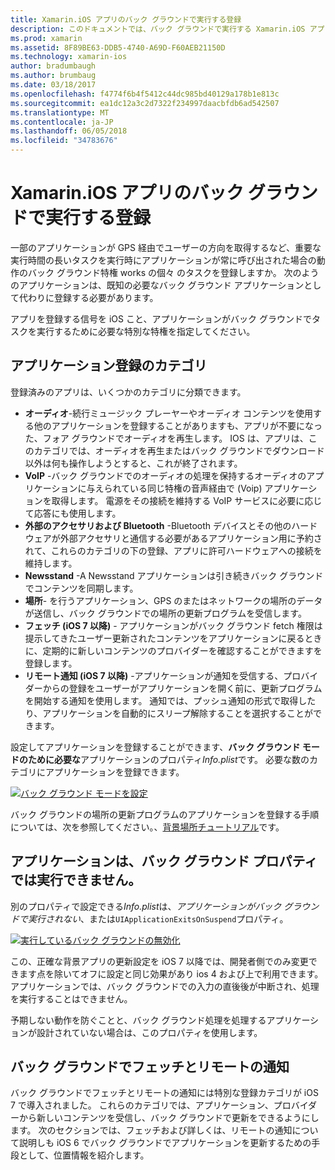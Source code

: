 ```yaml
---
title: Xamarin.iOS アプリのバック グラウンドで実行する登録
description: このドキュメントでは、バック グラウンドで実行する Xamarin.iOS アプリケーションを登録する方法について説明します。 これは、オーディオ アプリ、VoIP アプリ、外部アクセサリ、bluetooth、および詳細について説明します。
ms.prod: xamarin
ms.assetid: 8F89BE63-DDB5-4740-A69D-F60AEB21150D
ms.technology: xamarin-ios
author: bradumbaugh
ms.author: brumbaug
ms.date: 03/18/2017
ms.openlocfilehash: f4774f6b4f5412c44dc985bd40129a178b1e813c
ms.sourcegitcommit: ea1dc12a3c2d7322f234997daacbfdb6ad542507
ms.translationtype: MT
ms.contentlocale: ja-JP
ms.lasthandoff: 06/05/2018
ms.locfileid: "34783676"
---
```

# <a name="registering-xamarinios-apps-to-run-in-the-background"></a>Xamarin.iOS アプリのバック グラウンドで実行する登録

一部のアプリケーションが GPS 経由でユーザーの方向を取得するなど、重要な実行時間の長いタスクを実行時にアプリケーションが常に呼び出された場合の動作のバック グラウンド特権 works の個々 のタスクを登録しますか。 次のようのアプリケーションは、既知の必要なバック グラウンド アプリケーションとして代わりに登録する必要があります。

アプリを登録する信号を iOS こと、アプリケーションがバック グラウンドでタスクを実行するために必要な特別な特権を指定してください。

## <a name="application-registration-categories"></a>アプリケーション登録のカテゴリ

登録済みのアプリは、いくつかのカテゴリに分類できます。

-  **オーディオ**-続行ミュージック プレーヤーやオーディオ コンテンツを使用する他のアプリケーションを登録することがありますも、アプリが不要になった、フォア グラウンドでオーディオを再生します。 IOS は、アプリは、このカテゴリでは、オーディオを再生またはバック グラウンドでダウンロード以外は何も操作しようとすると、これが終了されます。
-  **VoIP** -バック グラウンドでのオーディオの処理を保持するオーディオのアプリケーションに与えられている同じ特権の音声経由で (Voip) アプリケーションを取得します。 電源をその接続を維持する VoIP サービスに必要に応じて応答にも使用します。
-  **外部のアクセサリおよび Bluetooth** -Bluetooth デバイスとその他のハードウェアが外部アクセサリと通信する必要があるアプリケーション用に予約されて、これらのカテゴリの下の登録、アプリに許可ハードウェアへの接続を維持します。
-  **Newsstand** -A Newsstand アプリケーションは引き続きバック グラウンドでコンテンツを同期します。
-  **場所**- を行うアプリケーション、GPS のまたはネットワークの場所のデータが送信し、バック グラウンドでの場所の更新プログラムを受信します。
-  **フェッチ (iOS 7 以降)** - アプリケーションがバック グラウンド fetch 権限は提示してきたユーザー更新されたコンテンツをアプリケーションに戻るときに、定期的に新しいコンテンツのプロバイダーを確認することができますを登録します。
-  **リモート通知 (iOS 7 以降)** -アプリケーションが通知を受信する、プロバイダーからの登録をユーザーがアプリケーションを開く前に、更新プログラムを開始する通知を使用します。 通知では、プッシュ通知の形式で取得したり、アプリケーションを自動的にスリープ解除することを選択することができます。


設定してアプリケーションを登録することができます、**バック グラウンド モードのために必要な**アプリケーションのプロパティ*Info.plist*です。 必要な数のカテゴリにアプリケーションを登録できます。

 [![](registering-applications-to-run-in-background-images/bgmodes.png "バック グラウンド モードを設定")](registering-applications-to-run-in-background-images/bgmodes.png#lightbox)

バック グラウンドの場所の更新プログラムのアプリケーションを登録する手順については、次を参照してください。、[背景場所チュートリアル](~/ios/app-fundamentals/backgrounding/ios-backgrounding-walkthroughs/location-walkthrough.md)です。

## <a name="application-does-not-run-in-background-property"></a>アプリケーションは、バック グラウンド プロパティでは実行できません。

別のプロパティで設定できる*Info.plist*は、*アプリケーションがバック グラウンドで実行されない*、または`UIApplicationExitsOnSuspend`プロパティ。

 [![](registering-applications-to-run-in-background-images/plist.png "実行しているバック グラウンドの無効化")](registering-applications-to-run-in-background-images/plist.png#lightbox)

この、正確な背景アプリの更新設定を iOS 7 以降では、開発者側でのみ変更できます点を除いてオフに設定と同じ効果があり ios 4 および上で利用できます。 アプリケーションでは、バック グラウンドでの入力の直後後が中断され、処理を実行することはできません。

予期しない動作を防ぐことと、バック グラウンド処理を処理するアプリケーションが設計されていない場合は、このプロパティを使用します。

## <a name="background-fetch-and-remote-notifications"></a>バック グラウンドでフェッチとリモートの通知

バック グラウンドでフェッチとリモートの通知には特別な登録カテゴリが iOS 7 で導入されました。 これらのカテゴリでは、アプリケーション、プロバイダーから新しいコンテンツを受信し、バック グラウンドで更新をできるようにします。 次のセクションでは、フェッチおよび詳しくは、リモートの通知について説明しも iOS 6 でバック グラウンドでアプリケーションを更新するための手段として、位置情報を紹介します。
